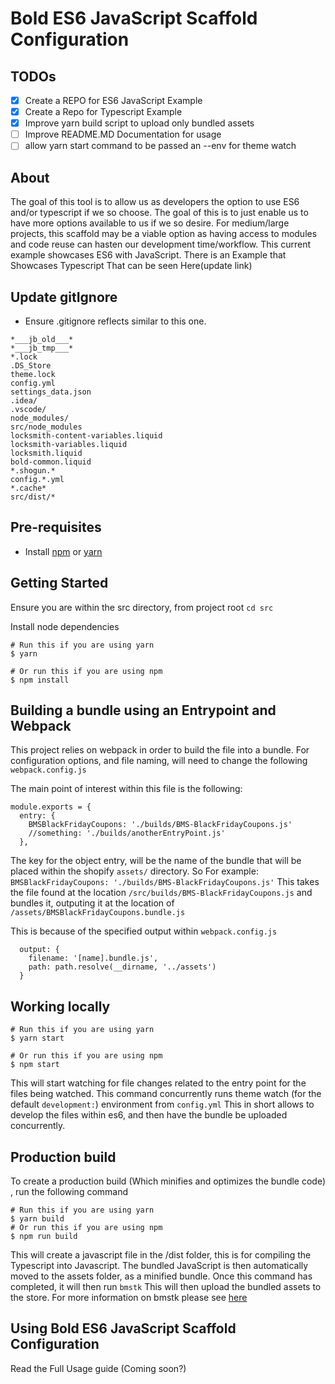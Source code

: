 # Bold ES6 JavaScript Scaffold Configuration

## TODOs
- [x] Create a REPO for ES6 JavaScript Example
- [x] Create a Repo for Typescript Example
- [x] Improve yarn build script to upload only bundled assets
- [ ] Improve README.MD Documentation for usage
- [ ] allow yarn start command to be passed an --env for theme watch

## About
The goal of this tool is to allow us as developers the option to use ES6 and/or typescript if we so choose. The goal of this is to just enable us to have more options available to us if we so desire. For medium/large projects, this scaffold may be a viable option as having access to modules and code reuse can hasten our development time/workflow. This current example showcases ES6 with JavaScript. There is an Example that Showcases Typescript That can be seen Here(update link)

## Update gitIgnore

- Ensure .gitignore reflects similar to this one.

```shell
*___jb_old___*
*___jb_tmp___*
*.lock
.DS_Store
theme.lock
config.yml
settings_data.json
.idea/
.vscode/
node_modules/
src/node_modules
locksmith-content-variables.liquid
locksmith-variables.liquid
locksmith.liquid
bold-common.liquid
*.shogun.*
config.*.yml
*.cache*
src/dist/*

```

## Pre-requisites
- Install [npm](https://www.npmjs.com/get-npm) or [yarn](https://yarnpkg.com/en/docs/install)


## Getting Started
Ensure you are within the src directory, from project root `cd src`

Install node dependencies
```shell
# Run this if you are using yarn
$ yarn

# Or run this if you are using npm
$ npm install
```

## Building a bundle using an Entrypoint and Webpack
This project relies on webpack in order to build the file into a bundle. For configuration options, and file naming, will need to change the following `webpack.config.js`

The main point of interest within this file is the following:
```shell
module.exports = {
  entry: {
    BMSBlackFridayCoupons: './builds/BMS-BlackFridayCoupons.js'
    //something: './builds/anotherEntryPoint.js'
  },
```
The key for the object entry, will be the name of the bundle that will be placed within the shopify `assets/` directory.
So For example: `BMSBlackFridayCoupons: './builds/BMS-BlackFridayCoupons.js'`
This takes the file found at the location `/src/builds/BMS-BlackFridayCoupons.js` and bundles it, outputing it at the location of `/assets/BMSBlackFridayCoupons.bundle.js`

This is because of the specified output within `webpack.config.js`
```shell
  output: {
    filename: '[name].bundle.js',
    path: path.resolve(__dirname, '../assets')
  }
```

## Working locally

```shell
# Run this if you are using yarn
$ yarn start

# Or run this if you are using npm
$ npm start
```


This will start watching for file changes related to the entry point for the files being watched.
This command concurrently runs theme watch (for the default `development:`) environment from `config.yml` This in short allows to develop the files within es6, and then have the bundle be uploaded concurrently.

## Production build


To create a production build (Which minifies and optimizes the bundle code) , run the following command

```shell
# Run this if you are using yarn
$ yarn build
# Or run this if you are using npm
$ npm run build
```

This will create a javascript file in the /dist folder, this is for compiling the Typescript into Javascript. The bundled JavaScript is then automatically moved to the assets folder, as a minified bundle. Once this command has completed, it will then run `bmstk` This will then upload the bundled assets to the store. For more information on bmstk please see [here](https://www.npmjs.com/package/bms-theme-kit)


## Using Bold ES6 JavaScript Scaffold Configuration

Read the Full Usage guide (Coming soon?)
